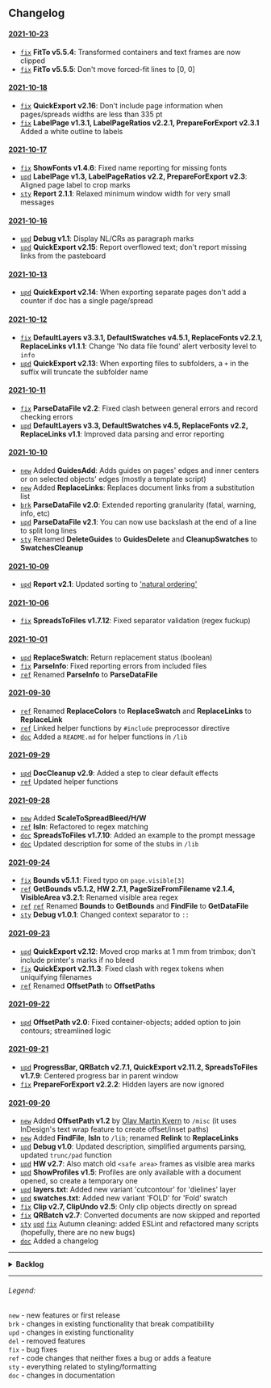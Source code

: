 
## Changelog

#### [2021-10-23](https://github.com/pchiorean/Indentz/search?q=committer-date%3A2021-10-23&type=commits)

- [`fix`](https://github.com/pchiorean/Indentz/commit/f40cdc1e437a43f68b7e4ae3188d1ba8b5300c69)
  **FitTo v5.5.4**: Transformed containers and text frames are now clipped
- [`fix`](https://github.com/pchiorean/Indentz/commit/ce1cf13f2750d04d9cf83fcd82e0759ef674309d)
  **FitTo v5.5.5**: Don't move forced-fit lines to [0, 0]

#### [2021-10-18](https://github.com/pchiorean/Indentz/search?q=committer-date%3A2021-10-18&type=commits)

- [`fix`](https://github.com/pchiorean/Indentz/commit/ba80564a179e9664f582efddd3fe132c8a07fb6b)
  **QuickExport v2.16**: Don't include page information when pages/spreads widths are less than 335 pt
- [`fix`](https://github.com/pchiorean/Indentz/commit/6895b3b0136908211a2a07983579916d4f4f00ac)
  **LabelPage v1.3.1, LabelPageRatios v2.2.1, PrepareForExport v2.3.1** Added a white outline to labels
#### [2021-10-17](https://github.com/pchiorean/Indentz/search?q=committer-date%3A2021-10-17&type=commits)

- [`fix`](https://github.com/pchiorean/Indentz/commit/70b7ac39278a7974143ce58516b140cb4d9f5930)
  **ShowFonts v1.4.6**: Fixed name reporting for missing fonts
- [`upd`](https://github.com/pchiorean/Indentz/commit/614255fcf2c98b63fa22d2e4cb1ecef00162b796)
  **LabelPage v1.3, LabelPageRatios v2.2, PrepareForExport v2.3**: Aligned page label to crop marks
- [`sty`](https://github.com/pchiorean/Indentz/commit/3b48f362a0b451f959da7bbea8ef83fb736e0e30)
  **Report 2.1.1**: Relaxed minimum window width for very small messages

#### [2021-10-16](https://github.com/pchiorean/Indentz/search?q=committer-date%3A2021-10-16&type=commits)

- [`upd`](https://github.com/pchiorean/Indentz/commit/b8df97aaa527928efb83bdb3b5541632b5e275a9)
  **Debug v1.1**: Display NL/CRs as paragraph marks
- [`upd`](https://github.com/pchiorean/Indentz/commit/04d1189abba4fbd8bc2202e048a685f7b71be878)
  **QuickExport v2.15**: Report overflowed text; don't report missing links from the pasteboard

#### [2021-10-13](https://github.com/pchiorean/Indentz/search?q=committer-date%3A2021-10-13&type=commits)

- [`upd`](https://github.com/pchiorean/Indentz/commit/453707ad0ead37df7319644ea5435bc22a03d553)
  **QuickExport v2.14**: When exporting separate pages don't add a counter if doc has a single page/spread

#### [2021-10-12](https://github.com/pchiorean/Indentz/search?q=committer-date%3A2021-10-12&type=commits)

- [`fix`](https://github.com/pchiorean/Indentz/commit/5661ea64bf4dbdf14900448bcd68796fbbc55eae)
  **DefaultLayers v3.3.1, DefaultSwatches v4.5.1, ReplaceFonts v2.2.1, ReplaceLinks v1.1.1**:
  Change 'No data file found' alert verbosity level to `info`
- [`upd`](https://github.com/pchiorean/Indentz/commit/f42cda93e86b35d8874c6d7224ca960c88d815ba)
  **QuickExport v2.13**: When exporting files to subfolders, a `+` in the suffix will truncate the subfolder name

#### [2021-10-11](https://github.com/pchiorean/Indentz/search?q=committer-date%3A2021-10-11&type=commits)

- [`fix`](https://github.com/pchiorean/Indentz/commit/611b773f2176621a1808ede3acfe874e3a2a9343)
  **ParseDataFile v2.2**: Fixed clash between general errors and record checking errors
- [`upd`](https://github.com/pchiorean/Indentz/commit/3d884512a1fd6afb74691951486090cd49840cad)
  **DefaultLayers v3.3, DefaultSwatches v4.5, ReplaceFonts v2.2, ReplaceLinks v1.1**: Improved data parsing and error reporting

#### [2021-10-10](https://github.com/pchiorean/Indentz/search?q=committer-date%3A2021-10-10&type=commits)

- [`new`](https://github.com/pchiorean/Indentz/commit/3f151932a2dfe434649999dd97f91739e5f5e3be)
  Added **GuidesAdd**: Adds guides on pages' edges and inner centers or on selected objects' edges (mostly a template script)
- [`new`](https://github.com/pchiorean/Indentz/commit/3d4e0ad39ff33bf1da6adb89c222788a8b821086)
  Added **ReplaceLinks**: Replaces document links from a substitution list
- [`brk`](https://github.com/pchiorean/Indentz/commit/3151eda817f88cc2e83e97e3f3c2f4edc222f073)
  **ParseDataFile v2.0**: Extended reporting granularity (fatal, warning, info, etc)
- [`upd`](https://github.com/pchiorean/Indentz/commit/2813627388fe29db705688f4e942141d0e86d7f3)
  **ParseDataFile v2.1**: You can now use backslash at the end of a line to split long lines
- [`sty`](https://github.com/pchiorean/Indentz/commit/4d6fb7b23ef5f9fdd336d7534289a35a125a52aa)
  Renamed **DeleteGuides** to **GuidesDelete** and **CleanupSwatches** to **SwatchesCleanup**

#### [2021-10-09](https://github.com/pchiorean/Indentz/search?q=committer-date%3A2021-10-09&type=commits)

- [`upd`](https://github.com/pchiorean/Indentz/commit/0a37098dd76b71f41e52b75e7898f637b92a60f2)
  **Report v2.1**: Updated sorting to ['natural ordering'](https://github.com/litejs/natural-compare-lite)

#### [2021-10-06](https://github.com/pchiorean/Indentz/search?q=committer-date%3A2021-10-06&type=commits)

- [`fix`](https://github.com/pchiorean/Indentz/commit/a1fdedb3fedfb614c1c47abdaeb49c6c13f96684)
  **SpreadsToFiles v1.7.12**: Fixed separator validation (regex fuckup)

#### [2021-10-01](https://github.com/pchiorean/Indentz/search?q=committer-date%3A2021-10-01&type=commits)

- [`upd`](https://github.com/pchiorean/Indentz/commit/7a1ef66fc2aabfffed3528bf83b41ba8f01c20eb)
  **ReplaceSwatch**: Return replacement status (boolean)
- [`fix`](https://github.com/pchiorean/Indentz/commit/0ba9127a29db63820b5e7e3fe85c73cb3e34a2cc)
  **ParseInfo**: Fixed reporting errors from included files
- [`ref`](https://github.com/pchiorean/Indentz/commit/0ba9127a29db63820b5e7e3fe85c73cb3e34a2cc)
  Renamed **ParseInfo** to **ParseDataFile**

#### [2021-09-30](https://github.com/pchiorean/Indentz/search?q=committer-date%3A2021-09-30&type=commits)

- [`ref`](https://github.com/pchiorean/Indentz/commit/cf1a8a16434c728e0fc8ff9eda1eddb959ec296e)
  Renamed **ReplaceColors** to **ReplaceSwatch** and **ReplaceLinks** to **ReplaceLink**
- [`ref`](https://github.com/pchiorean/Indentz/commit/f54c8a108c1fa9e00d979dd12d8995b6e6f320fd)
  Linked helper functions by `#include` preprocessor directive
- [`doc`](https://github.com/pchiorean/Indentz/commit/b5d8404218f7f643052f5cab7e4da4b4f7d3ff67)
  Added a `README.md` for helper functions in `/lib`

#### [2021-09-29](https://github.com/pchiorean/Indentz/search?q=committer-date%3A2021-09-29&type=commits)

- [`upd`](https://github.com/pchiorean/Indentz/commit/06f2e5c3dfa7ee2076c2373e7b7dc990c95f727f)
  **DocCleanup v2.9**: Added a step to clear default effects
- [`ref`](https://github.com/pchiorean/Indentz/commit/ba06d623062e3035f4d3a57d79533018cbd3614f)
  Updated helper functions

#### [2021-09-28](https://github.com/pchiorean/Indentz/search?q=committer-date%3A2021-09-28&type=commits)

- [`new`](https://github.com/pchiorean/Indentz/commit/d4f8e98b9df3bcc142537be1d865804456d11ab7)
  Added **ScaleToSpreadBleed/H/W**
- [`ref`](https://github.com/pchiorean/Indentz/commit/80a4332a3d2b2abd59a5b58e63c8fc9da5fe82ea)
  **IsIn**: Refactored to regex matching
- [`doc`](https://github.com/pchiorean/Indentz/commit/3cea9b3575c7c3668339387a4c3606509f4550dc)
  **SpreadsToFiles v1.7.10**: Added an example to the prompt message
- [`doc`](https://github.com/pchiorean/Indentz/commit/1fde6d6ab06a5381d591e557e46dab0b8f11895c)
  Updated description for some of the stubs in `/lib`

#### [2021-09-24](https://github.com/pchiorean/Indentz/search?q=committer-date%3A2021-09-24&type=commits)

- [`fix`](https://github.com/pchiorean/Indentz/commit/ec0903a428aa608a66acf8716b90ec94dd790ca6)
  **Bounds v5.1.1**: Fixed typo on `page.visible[3]`
- [`ref`](https://github.com/pchiorean/Indentz/commit/6cee3420533728fb3c117ba8928389edf3a5ed1e)
  **GetBounds v5.1.2, HW 2.7.1, PageSizeFromFilename v2.1.4, VisibleArea v3.2.1**: Renamed visible area regex
- [`ref`](https://github.com/pchiorean/Indentz/commit/63d365a6b1931cbe2ba0d7b0d6009437acac4bd6)
  [`ref`](https://github.com/pchiorean/Indentz/commit/a4fe6767f5dc757fd8aa28173b90c32adb38fb0a)
  Renamed **Bounds** to **GetBounds** and **FindFile** to **GetDataFile**
- [`sty`](https://github.com/pchiorean/Indentz/commit/6e897670752ff918136c540a57a4a46cd78ab786)
  **Debug v1.0.1**: Changed context separator to `::`

#### [2021-09-23](https://github.com/pchiorean/Indentz/search?q=committer-date%3A2021-09-23&type=commits)

- [`upd`](https://github.com/pchiorean/Indentz/commit/2fd1abc1aaed806c20f40a4a8eb39a69e5882599)
  **QuickExport v2.12**: Moved crop marks at 1 mm from trimbox; don't include printer's marks if no bleed
- [`fix`](https://github.com/pchiorean/Indentz/commit/95c744efa420c35c41e966293bdac5b72fb059b8)
  **QuickExport v2.11.3**: Fixed clash with regex tokens when uniquifying filenames
- [`ref`](https://github.com/pchiorean/Indentz/commit/2da0f1ff8c6da4aa0508041674447df5ad558768)
  Renamed **OffsetPath** to **OffsetPaths**

#### [2021-09-22](https://github.com/pchiorean/Indentz/search?q=committer-date%3A2021-09-22&type=commits)

- [`upd`](https://github.com/pchiorean/Indentz/commit/4e1e7021326a1afc48c2e40c9ce54c1279b3cdd2)
  **OffsetPath v2.0**: Fixed container-objects; added option to join contours; streamlined logic

#### [2021-09-21](https://github.com/pchiorean/Indentz/search?q=committer-date%3A2021-09-21&type=commits)

- [`upd`](https://github.com/pchiorean/Indentz/commit/6dfd0aea063fe89f67fb228e73f0c6bc378e0619)
  **ProgressBar, QRBatch v2.7.1, QuickExport v2.11.2, SpreadsToFiles v1.7.9**: Centered progress bar in parent window
- [`fix`](https://github.com/pchiorean/Indentz/commit/c171770fc5ba3ca001ef43817d11055b8c6b95e4)
  **PrepareForExport v2.2.2**: Hidden layers are now ignored

#### [2021-09-20](https://github.com/pchiorean/Indentz/search?q=committer-date%3A2021-09-20&type=commits)

- [`new`](https://github.com/pchiorean/Indentz/commit/dc2e515a744d3ace9beedbfb0362765088c31857)
  Added **OffsetPath v1.2** by [Olav Martin Kvern](https://www.siliconpublishing.com/blog/free-indesign-scripts/) 
  to `/misc` (it uses InDesign's text wrap feature to create offset/inset paths)
- [`new`](https://github.com/pchiorean/Indentz/commit/793b29ad840c757da623c7478c1151da8c02a4c0)
  Added **FindFile**, **IsIn** to `/lib`; renamed **Relink** to **ReplaceLinks**
- [`upd`](https://github.com/pchiorean/Indentz/commit/ad2434b3a0b1dd330ebea1f9f9a99f6eabcb432c)
  **Debug v1.0**: Updated description, simplified arguments parsing, updated `trunc/pad` function
- [`upd`](https://github.com/pchiorean/Indentz/commit/ad2434b3a0b1dd330ebea1f9f9a99f6eabcb432c)
  **HW v2.7**: Also match old `<safe area>` frames as visible area marks
- [`upd`](ShowProfiles)
  **ShowProfiles v1.5**: Profiles are only available with a document opened, so create a temporary one
- [`upd`](https://github.com/pchiorean/Indentz/commit/13983402a1604f0587bf1a9d44eaf6063b613b19)
  **layers.txt**: Added new variant 'cutcontour' for 'dielines' layer
- [`upd`](https://github.com/pchiorean/Indentz/commit/f72c9057b9748a4f3ef9bed87c84d6f5d1be33bd)
  **swatches.txt**: Added new variant 'FOLD' for 'Fold' swatch
- [`fix`](https://github.com/pchiorean/Indentz/commit/ad2434b3a0b1dd330ebea1f9f9a99f6eabcb432c)
  **Clip v2.7, ClipUndo v2.5**: Only clip objects directly on spread
- [`fix`](https://github.com/pchiorean/Indentz/commit/ad2434b3a0b1dd330ebea1f9f9a99f6eabcb432c)
  **QRBatch v2.7**: Converted documents are now skipped and reported
- [`sty`](https://github.com/pchiorean/Indentz/commit/51bb19d2d7074181c5acacc8dd52931bfd3263c5)
  [`upd`](https://github.com/pchiorean/Indentz/commit/8982a3fde7956ac83372ba140a773a05dff929e2)
  [`fix`](https://github.com/pchiorean/Indentz/commit/ad2434b3a0b1dd330ebea1f9f9a99f6eabcb432c)
  Autumn cleaning: added ESLint and refactored many scripts (hopefully, there are no new bugs)
- [`doc`](https://github.com/pchiorean/Indentz/commit/c8dd950b8167d4a30148c866da25e91694f9416c)
  Added a changelog

---

<details><summary><strong>Backlog</strong></summary>

##### New features

- `new` **DocCleanup**: Ask to delete empty frames
- `new` **DocCleanup**: Remove unused masters
- `new` **DocCleanup**: Remove unused styles and groups
  (see [this](https://community.adobe.com/t5/indesign/delete-unused-paragraph-styles/m-p/1089672#M165331) discussion)
- `new` **QuickExport**: Add history for dropdowns
- `new` **QuickExport**: Add JPG & `?`TIFF export profiles
- `new` **Report**: Add a button to save errors to file

##### Updates

<!-- - `brk` **Debug**: LOG.debug / LOG.info / LOG.error etc -->
- `upd` **Debug**: Add a hires timer
- `upd` **DefaultSwatches**: Add tints support
- `upd` **FindFile**: Use relative paths for includes
- `brk` **FitTo**: Take target as argument, instead of document selection
- `ref` **FitTo**: Refactor snapping to use deltas
- `upd` **IsIn**: Add regex matching to searchValue
- `upd` **PageMarginsFromSelection**: Set the margins of every page touched by the selection
- `upd` **PageSizeFromSelection**: Without selection fit all pages to their contents
- `upd` **ParseDataFile**: Keep the record index in the returned object
- `brk` **PrepareForExport, VisibleArea**: Read layer variants from `layers.txt`, fallback to defaults
- `upd` **QuickExport**: Add `+diecut` to names when files contain a `dielines` layer
- `upd` **QuickExport**: JSONify preferences (see [this](https://stackoverflow.com/a/56391294) discussion)
- `upd` **ReplaceLinks**: Use wildcards for old links
- `upd` **ReplaceText**: Take an array of strings as input
- `upd` **ReplaceText**: Add a switch for grep matching
- `upd` **Report**: Add auto filtering mode (`true`|`false`|`auto`)
- `upd` **Report**: Improve filtering: `-` for none of these words, `"` for exact word or phrase
  (or use regex and be done with it)
- `brk` **ScaleTo...**: Scale to `alignDistributeBounds`
- `upd` **SpreadsToFiles**: Split '-ABBBCC' to '-A', '-BBB', '-CC'
- `upd` **TextAutoSize**: Check `baselineShift` ([#132](https://github.com/pchiorean/Indentz/issues/132))
- `brk` **VisibleArea**: Mark the entire spread's visible area, not individual pages
- `upd` **VisibleArea**: Use wildcards for layer names
- `upd` **DefaultLayers/Swatches/ReplaceFonts/Links**: Optional arguments: data file, verbosity level
- `upd` Use a custom object style for 'Visible area' frame ([#123](https://github.com/pchiorean/Indentz/issues/123))
- `sty` Fix UI static/edittext width (see Marc's [measureString()](https://twitter.com/indiscripts/status/1408788941550108674))

##### Bug fixes

- `fix` **DefaultSwatches**: Check values on parsing
- `fix` **LabelPageRatios**: Use spreads' ratio
- `fix` **PageSizeFromFilename**: Error on pages set to 1:X scale ([#129](https://github.com/pchiorean/Indentz/issues/129))
- `fix` **PageSizeFromFilename**: Limit detected bleed to max values
- `fix` **PageSizeFromFilename**: Dimensions in pixels
- `fix` **PageSizeFromSelection**: For text frames use outlined text bounds
- `fix` **QR, QRBatch**: Align to page ⏵ visible area ⏵ margins
- `fix` **QR, QRBatch**: Improve line breaking
- `fix` **QRBatch**: Remove `preview` & `print` from filenames for separate codes
- `fix` **QRBatch**: Remove `QR` from filenames for on-doc codes

##### New scripts

- `new` **ActivateDoc1/2/3...**: Quickly activate documents with Ctrl + #1, 2, 3...
- `new` **SeparateSpreadPages** ([#136](https://github.com/pchiorean/Indentz/issues/136))
- `new` **LayersToFiles** ([#94](https://github.com/pchiorean/Indentz/issues/94))

</details>

---

###### Legend:

`new` - new features or first release\
`brk` - changes in existing functionality that break compatibility\
`upd` - changes in existing functionality\
`del` - removed features\
`fix` - bug fixes\
`ref` - code changes that neither fixes a bug or adds a feature\
`sty` - everything related to styling/formatting\
`doc` - changes in documentation

